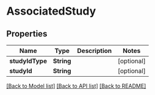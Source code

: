# AssociatedStudy

## Properties
Name | Type | Description | Notes
------------ | ------------- | ------------- | -------------
**studyIdType** | **String** |  | [optional] 
**studyId** | **String** |  | [optional] 

[[Back to Model list]](../README.md#documentation-for-models) [[Back to API list]](../README.md#documentation-for-api-endpoints) [[Back to README]](../README.md)



